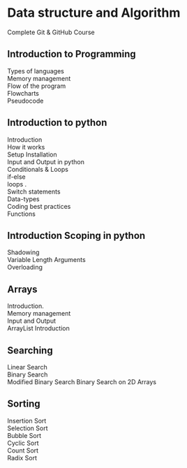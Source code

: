 <h1>Data structure and Algorithm </h1>
Complete Git & GitHub Course
<h2>Introduction to Programming</h2>
Types of languages <br>
Memory management  <br>
Flow of the program  <br>
Flowcharts  <br>
Pseudocode <br>
<h2>Introduction to python </h2>
Introduction <br>
How it works <br>
Setup Installation <br>
Input and Output in python  <br>
Conditionals & Loops <br>
if-else   <br>
loops .   <br>
Switch statements   <br>
Data-types   <br>
Coding best practices   <br>
Functions   <br>
<h2> Introduction Scoping in python </h2>  

Shadowing   <br>
Variable Length Arguments   <br>
Overloading   <br>
<h2>Arrays</h2>
Introduction.    <br>
Memory management   <br>
Input and Output    <br>
ArrayList Introduction    <br>
<h2>Searching</h2>
Linear Search    <br>
Binary Search    <br>
Modified Binary Search
Binary Search on 2D Arrays  <br>
<h2>Sorting</h2>
Insertion Sort  <br>
Selection Sort  <br>
Bubble Sort    <br>
Cyclic Sort    <br>
Count Sort  <br>
Radix Sort  <br>
